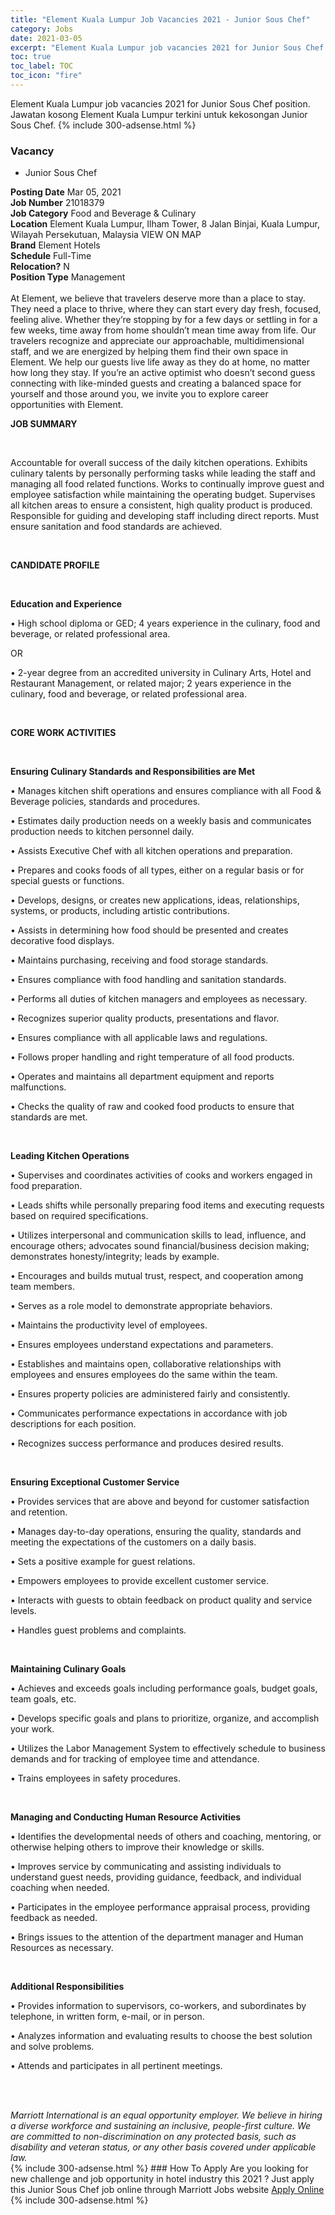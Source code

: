 ```yaml
---
title: "Element Kuala Lumpur Job Vacancies 2021 - Junior Sous Chef" 
category: Jobs 
date: 2021-03-05 
excerpt: "Element Kuala Lumpur job vacancies 2021 for Junior Sous Chef position. Jawatan kosong Element Kuala Lumpur terkini untuk kekosongan Junior Sous Chef." 
toc: true 
toc_label: TOC 
toc_icon: "fire" 
--- 
```


Element Kuala Lumpur job vacancies 2021 for Junior Sous Chef position. Jawatan kosong Element Kuala Lumpur terkini untuk kekosongan Junior Sous Chef. 
{% include 300-adsense.html %} 
### Vacancy 
- Junior Sous Chef 
<div><div><b>Posting Date</b> Mar 05, 2021<br><b>Job Number</b> 21018379<br><b>Job Category</b> Food and Beverage &amp; Culinary<br><b>Location</b> Element Kuala Lumpur, Ilham Tower, 8 Jalan Binjai, Kuala Lumpur, Wilayah Persekutuan, Malaysia VIEW ON MAP<br><b>Brand</b> Element Hotels<br><b>Schedule</b> Full-Time<br><b>Relocation?</b> N<br><b>Position Type</b> Management<br><br>At Element, we believe that travelers deserve more than a place to stay. They need a place to thrive, where they can start every day fresh, focused, feeling alive. Whether they&#8217;re stopping by for a few days or settling in for a few weeks, time away from home shouldn&#8217;t mean time away from life. Our travelers recognize and appreciate our approachable, multidimensional staff, and we are energized by helping them find their own space in Element. We help our guests live life away as they do at home, no matter how long they stay. If you&#8217;re an active optimist who doesn&#8217;t second guess connecting with like-minded guests and creating a balanced space for yourself and those around you, we invite you to explore career opportunities with Element.<br></div><div> <p><strong>JOB SUMMARY</strong></p> <p>&#160;</p> <p>Accountable for overall success of the daily kitchen operations. Exhibits culinary talents by personally performing tasks while leading the staff and managing all food related functions. Works to continually improve guest and employee satisfaction while maintaining the operating budget. Supervises all kitchen areas to ensure a consistent, high quality product is produced. Responsible for guiding and developing staff including direct reports. Must ensure sanitation and food standards are achieved.</p> <p>&#160;</p> <p><strong>CANDIDATE PROFILE </strong></p> <p>&#160;</p> <p><strong>Education and Experience</strong></p> <p>&#8226; High school diploma or GED; 4 years experience in the culinary, food and beverage, or related professional area.</p> <p>OR</p> <p>&#8226; 2-year degree from an accredited university in Culinary Arts, Hotel and Restaurant Management, or related major; 2 years experience in the culinary, food and beverage, or related professional area.</p> <p>&#160;</p> <p><strong>CORE WORK ACTIVITIES</strong></p> <p>&#160;</p> <p><strong>Ensuring Culinary Standards and Responsibilities are Met</strong></p> <p>&#8226; Manages kitchen shift operations and ensures compliance with all Food &amp; Beverage policies, standards and procedures.</p> <p>&#8226; Estimates daily production needs on a weekly basis and communicates production needs to kitchen personnel daily.</p> <p>&#8226; Assists Executive Chef with all kitchen operations and preparation.</p> <p>&#8226; Prepares and cooks foods of all types, either on a regular basis or for special guests or functions.</p> <p>&#8226; Develops, designs, or creates new applications, ideas, relationships, systems, or products, including artistic contributions.</p> <p>&#8226; Assists in determining how food should be presented and creates decorative food displays.</p> <p>&#8226; Maintains purchasing, receiving and food storage standards.</p> <p>&#8226; Ensures compliance with food handling and sanitation standards.</p> <p>&#8226; Performs all duties of kitchen managers and employees as necessary.</p> <p>&#8226; Recognizes superior quality products, presentations and flavor.</p> <p>&#8226; Ensures compliance with all applicable laws and regulations.</p> <p>&#8226; Follows proper handling and right temperature of all food products.</p> <p>&#8226; Operates and maintains all department equipment and reports malfunctions.</p> <p>&#8226; Checks the quality of raw and cooked food products to ensure that standards are met.</p> <p>&#160;</p> <p><strong>Leading Kitchen Operations</strong></p> <p>&#8226; Supervises and coordinates activities of cooks and workers engaged in food preparation.</p> <p>&#8226; Leads shifts while personally preparing food items and executing requests based on required specifications.</p> <p>&#8226; Utilizes interpersonal and communication skills to lead, influence, and encourage others; advocates sound financial/business decision making; demonstrates honesty/integrity; leads by example.</p> <p>&#8226; Encourages and builds mutual trust, respect, and cooperation among team members.</p> <p>&#8226; Serves as a role model to demonstrate appropriate behaviors.</p> <p>&#8226; Maintains the productivity level of employees.</p> <p>&#8226; Ensures employees understand expectations and parameters.</p> <p>&#8226; Establishes and maintains open, collaborative relationships with employees and ensures employees do the same within the team.</p> <p>&#8226; Ensures property policies are administered fairly and consistently.</p> <p>&#8226; Communicates performance expectations in accordance with job descriptions for each position.</p> <p>&#8226; Recognizes success performance and produces desired results.</p> <p>&#160;</p> <p><strong>Ensuring Exceptional Customer Service</strong></p> <p>&#8226; Provides services that are above and beyond for customer satisfaction and retention.</p> <p>&#8226; Manages day-to-day operations, ensuring the quality, standards and meeting the expectations of the customers on a daily basis.</p> <p>&#8226; Sets a positive example for guest relations.</p> <p>&#8226; Empowers employees to provide excellent customer service.</p> <p>&#8226; Interacts with guests to obtain feedback on product quality and service levels.</p> <p>&#8226; Handles guest problems and complaints.</p> <p>&#160;</p> <p><strong>Maintaining Culinary Goals</strong></p> <p>&#8226; Achieves and exceeds goals including performance goals, budget goals, team goals, etc.</p> <p>&#8226; Develops specific goals and plans to prioritize, organize, and accomplish your work.</p> <p>&#8226; Utilizes the Labor Management System to effectively schedule to business demands and for tracking of employee time and attendance.</p> <p>&#8226; Trains employees in safety procedures.</p> <p>&#160;</p> <p><strong>Managing and Conducting Human Resource Activities </strong></p> <p>&#8226; Identifies the developmental needs of others and coaching, mentoring, or otherwise helping others to improve their knowledge or skills.</p> <p>&#8226; Improves service by communicating and assisting individuals to understand guest needs, providing guidance, feedback, and individual coaching when needed.</p> <p>&#8226; Participates in the employee performance appraisal process, providing feedback as needed.</p> <p>&#8226; Brings issues to the attention of the department manager and Human Resources as necessary.</p> <p>&#160;</p> <p><strong>Additional Responsibilities </strong></p> <p>&#8226; Provides information to supervisors, co-workers, and subordinates by telephone, in written form, e-mail, or in person.</p> <p>&#8226; Analyzes information and evaluating results to choose the best solution and solve problems.</p> <p>&#8226; Attends and participates in all pertinent meetings.</p> <p>&#160;</p> </div> <div> &#160;</div> <em>Marriott International is an equal opportunity employer.&#160;We believe in hiring a diverse workforce and sustaining an inclusive, people-first culture.&#160;We are committed to non-discrimination on&#160;any&#160;protected&#160;basis, such as disability and veteran status, or any other basis covered under applicable law.</em><br></div> 
{% include 300-adsense.html %} 
### How To Apply 
Are you looking for new challenge and job opportunity in hotel industry this 2021 ?
Just apply this Junior Sous Chef job online through Marriott Jobs website 
<a href="https://jobs.marriott.com/marriott/jobs/21018379?lang=en-us" class="btn btn--info" target="_blank" rel="nofollow noopenner">Apply Online</a> 
{% include 300-adsense.html %} 